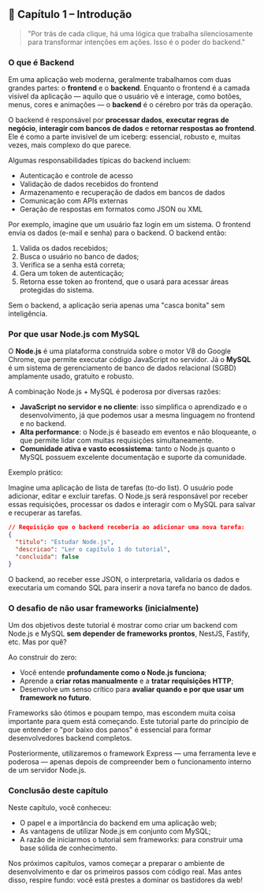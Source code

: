 ## 🧠 Capítulo 1 – Introdução

> "Por trás de cada clique, há uma lógica que trabalha silenciosamente para transformar intenções em ações. Isso é o poder do backend."

### O que é Backend

Em uma aplicação web moderna, geralmente trabalhamos com duas grandes partes: o **frontend** e o **backend**. Enquanto o frontend é a camada visível da aplicação — aquilo que o usuário vê e interage, como botões, menus, cores e animações — o **backend** é o cérebro por trás da operação.

O backend é responsável por **processar dados**, **executar regras de negócio**, **interagir com bancos de dados** e **retornar respostas ao frontend**. Ele é como a parte invisível de um iceberg: essencial, robusto e, muitas vezes, mais complexo do que parece.

Algumas responsabilidades típicas do backend incluem:

- Autenticação e controle de acesso
- Validação de dados recebidos do frontend
- Armazenamento e recuperação de dados em bancos de dados
- Comunicação com APIs externas
- Geração de respostas em formatos como JSON ou XML

Por exemplo, imagine que um usuário faz login em um sistema. O frontend envia os dados (e-mail e senha) para o backend. O backend então:

1. Valida os dados recebidos;
2. Busca o usuário no banco de dados;
3. Verifica se a senha está correta;
4. Gera um token de autenticação;
5. Retorna esse token ao frontend, que o usará para acessar áreas protegidas do sistema.

Sem o backend, a aplicação seria apenas uma "casca bonita" sem inteligência.

### Por que usar Node.js com MySQL

O **Node.js** é uma plataforma construída sobre o motor V8 do Google Chrome, que permite executar código JavaScript no servidor. Já o **MySQL** é um sistema de gerenciamento de banco de dados relacional (SGBD) amplamente usado, gratuito e robusto.

A combinação Node.js + MySQL é poderosa por diversas razões:

- **JavaScript no servidor e no cliente**: isso simplifica o aprendizado e o desenvolvimento, já que podemos usar a mesma linguagem no frontend e no backend.
- **Alta performance**: o Node.js é baseado em eventos e não bloqueante, o que permite lidar com muitas requisições simultaneamente.
- **Comunidade ativa e vasto ecossistema**: tanto o Node.js quanto o MySQL possuem excelente documentação e suporte da comunidade.

Exemplo prático:

Imagine uma aplicação de lista de tarefas (to-do list). O usuário pode adicionar, editar e excluir tarefas. O Node.js será responsável por receber essas requisições, processar os dados e interagir com o MySQL para salvar e recuperar as tarefas.

```json
// Requisição que o backend receberia ao adicionar uma nova tarefa:
{
  "titulo": "Estudar Node.js",
  "descricao": "Ler o capítulo 1 do tutorial",
  "concluida": false
}
```

O backend, ao receber esse JSON, o interpretaria, validaria os dados e executaria um comando SQL para inserir a nova tarefa no banco de dados.

### O desafio de não usar frameworks (inicialmente)

Um dos objetivos deste tutorial é mostrar como criar um backend com Node.js e MySQL **sem depender de frameworks prontos**, NestJS, Fastify, etc. Mas por quê?

Ao construir do zero:

- Você entende **profundamente como o Node.js funciona**;
- Aprende a **criar rotas manualmente** e a **tratar requisições HTTP**;
- Desenvolve um senso crítico para **avaliar quando e por que usar um framework no futuro**.

Frameworks são ótimos e poupam tempo, mas escondem muita coisa importante para quem está começando. Este tutorial parte do princípio de que entender o "por baixo dos panos" é essencial para formar desenvolvedores backend completos.

Posteriormente, utilizaremos o framework Express — uma ferramenta leve e poderosa — apenas depois de compreender bem o funcionamento interno de um servidor Node.js.

### Conclusão deste capítulo

Neste capítulo, você conheceu:

- O papel e a importância do backend em uma aplicação web;
- As vantagens de utilizar Node.js em conjunto com MySQL;
- A razão de iniciarmos o tutorial sem frameworks: para construir uma base sólida de conhecimento.

Nos próximos capítulos, vamos começar a preparar o ambiente de desenvolvimento e dar os primeiros passos com código real. Mas antes disso, respire fundo: você está prestes a dominar os bastidores da web!